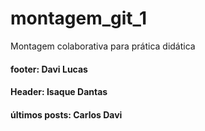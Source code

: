 # montagem_git_1
Montagem colaborativa para prática didática

#### footer: Davi Lucas
#### Header: Isaque Dantas
#### últimos posts: Carlos Davi
